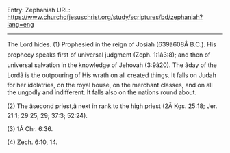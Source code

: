 Entry: Zephaniah
URL: https://www.churchofjesuschrist.org/study/scriptures/bd/zephaniah?lang=eng

---

The Lord hides. (1) Prophesied in the reign of Josiah (639â608Â B.C.). His prophecy speaks first of universal judgment (Zeph. 1:1â3:8); and then of universal salvation in the knowledge of Jehovah (3:9â20). The âday of the Lordâ is the outpouring of His wrath on all created things. It falls on Judah for her idolatries, on the royal house, on the merchant classes, and on all the ungodly and indifferent. It falls also on the nations round about.

(2) The âsecond priest,â next in rank to the high priest (2Â Kgs. 25:18; Jer. 21:1; 29:25, 29; 37:3; 52:24).

(3) 1Â Chr. 6:36.

(4) Zech. 6:10, 14.
